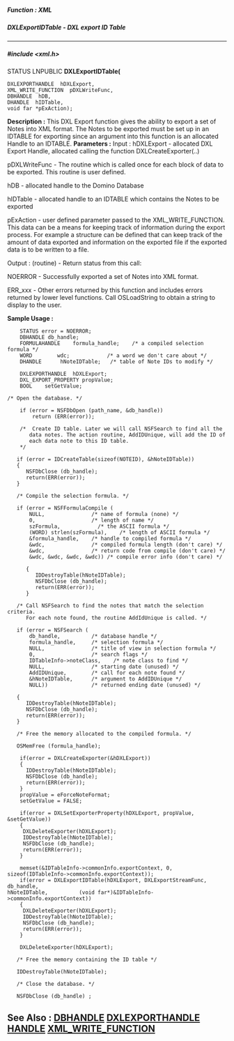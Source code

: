 ##### Function : XML
##### DXLExportIDTable - DXL export ID Table
---
##### #include <xml.h>
STATUS LNPUBLIC **DXLExportIDTable(**

	DXLEXPORTHANDLE  hDXLExport,
	XML_WRITE_FUNCTION  pDXLWriteFunc,
	DBHANDLE  hDB,
	DHANDLE  hIDTable,
	void far *pExAction);
**Description :**
This DXL Export function gives the ability to export a set of Notes into XML 
format.  The Notes to be exported must be set up in an IDTABLE for exporting 
since an argument into this function is an allocated Handle to an IDTABLE.
**Parameters :**
Input :
hDXLExport  -  allocated DXL Export Handle, allocated calling the function DXLCreateExporter(..)

pDXLWriteFunc  -  The routine which is called once for each block of data to be exported.  This routine is user defined.

hDB  -  allocated handle to the Domino Database

hIDTable  -  allocated handle to an IDTABLE which contains the Notes to be exported

pExAction  -  user defined parameter passed to the XML_WRITE_FUNCTION.  This data can be a means for keeping track of information during the export process.  For example a structure can be defined that can keep track of the amount of data exported and information on the exported file if the exported data is to be written to a file.

Output :
(routine)  -  Return status from this call: 

NOERROR - Successfully exported a set of Notes into XML format.

ERR_xxx - Other errors returned by this function and includes errors returned by lower level functions. Call OSLoadString to obtain a string to display to the user.


**Sample Usage :**
```
	STATUS error = NOERROR;
	DBHANDLE db_handle;
	FORMULAHANDLE    formula_handle;    /* a compiled selection formula */
	WORD        wdc;            /* a word we don't care about */
	DHANDLE      hNoteIDTable;   /* table of Note IDs to modify */

	DXLEXPORTHANDLE  hDXLExport;
	DXL_EXPORT_PROPERTY propValue;
	BOOL    setGetValue;
	
/* Open the database. */

    if (error = NSFDbOpen (path_name, &db_handle))
        return (ERR(error));
 
	/*  Create ID table. Later we will call NSFSearch to find all the
       data notes. The action routine, AddIDUnique, will add the ID of 
       each data note to this ID table.
    */

   if (error = IDCreateTable(sizeof(NOTEID), &hNoteIDTable))
   {
      NSFDbClose (db_handle);
      return(ERR(error));
   }

   /* Compile the selection formula. */

   if (error = NSFFormulaCompile (
       NULL,               /* name of formula (none) */
       0,                  /* length of name */
       szFormula,            /* the ASCII formula */
       (WORD) strlen(szFormula),    /* length of ASCII formula */
       &formula_handle,    /* handle to compiled formula */
       &wdc,               /* compiled formula length (don't care) */
       &wdc,               /* return code from compile (don't care) */
       &wdc, &wdc, &wdc, &wdc)) /* compile error info (don't care) */
        
      {
         IDDestroyTable(hNoteIDTable);
         NSFDbClose (db_handle);
         return(ERR(error));
      }

   /* Call NSFSearch to find the notes that match the selection criteria. 
      For each note found, the routine AddIdUnique is called. */

   if (error = NSFSearch (
       db_handle,          /* database handle */
       formula_handle,     /* selection formula */
       NULL,               /* title of view in selection formula */
       0,                  /* search flags */
       IDTableInfo->noteClass,    /* note class to find */
       NULL,               /* starting date (unused) */
       AddIDUnique,        /* call for each note found */
       &hNoteIDTable,      /* argument to AddIDUnique */
       NULL))              /* returned ending date (unused) */

   {
      IDDestroyTable(hNoteIDTable);
      NSFDbClose (db_handle);
      return(ERR(error));
   }

   /* Free the memory allocated to the compiled formula. */

   OSMemFree (formula_handle);

	if(error = DXLCreateExporter(&hDXLExport))
	{
	  IDDestroyTable(hNoteIDTable);
      NSFDbClose (db_handle);
      return(ERR(error));
	}
	propValue = eForceNoteFormat;
	setGetValue = FALSE;

	if(error = DXLSetExporterProperty(hDXLExport, propValue, &setGetValue))
	{
	 DXLDeleteExporter(hDXLExport);
	 IDDestroyTable(hNoteIDTable);
	 NSFDbClose (db_handle);
	 return(ERR(error));
	}

	memset(&IDTableInfo->commonInfo.exportContext, 0, 
sizeof(IDTableInfo->commonInfo.exportContext));
	if(error = DXLExportIDTable(hDXLExport, DXLExportStreamFunc, db_handle, 
hNoteIDTable,          (void far*)&IDTableInfo->commonInfo.exportContext))
	{
	 DXLDeleteExporter(hDXLExport);
	 IDDestroyTable(hNoteIDTable);
	 NSFDbClose (db_handle);
	 return(ERR(error));
	}

	DXLDeleteExporter(hDXLExport);
   
   /* Free the memory containing the ID table */

   IDDestroyTable(hNoteIDTable);

   /* Close the database. */

   NSFDbClose (db_handle) ;
```
**See Also :**
[DBHANDLE](D:/md_files/DBHANDLE.md)
[DXLEXPORTHANDLE](D:/md_files/DXLEXPORTHANDLE.md)
[HANDLE](D:/md_files/HANDLE.md)
[XML_WRITE_FUNCTION](D:/md_files/XML_WRITE_FUNCTION.md)
---
